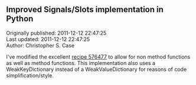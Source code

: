 ## Improved Signals/Slots implementation in Python  
Originally published: 2011-12-12 22:47:25  
Last updated: 2011-12-12 22:47:25  
Author: Christopher S. Case  
  
I've modified the excellent [recipe 576477](http://code.activestate.com/recipes/576477-yet-another-signalslot-implementation-in-python/) to allow for non method functions as well as method functions. This implementation also uses a WeakKeyDictionary instead of a WeakValueDictionary for reasons of code simplification/style.